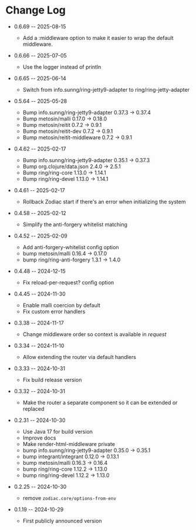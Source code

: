# Change Log

* 0.6.69 -- 2025-08-15
  * Add a :middleware option to make it easier to wrap the default middleware.

* 0.6.66 -- 2025-07-05
  * Use the logger instead of println

* 0.6.65 -- 2025-06-14
  * Switch from info.sunng/ring-jetty9-adapter to ring/ring-jetty-adapter

* 0.5.64 -- 2025-05-28
  * Bump info.sunng/ring-jetty9-adapter 0.37.3 ->  0.37.4
  * Bump metosin/malli 0.17.0 -> 0.18.0
  * Bump metosin/reitit 0.7.2 -> 0.9.1
  * Bump metosin/reitit-dev 0.7.2 -> 0.9.1
  * Bump metosin/reitit-middleware 0.7.2 -> 0.9.1

* 0.4.62 -- 2025-02-17
  * Bump info.sunng/ring-jetty9-adapter 0.35.1 ->  0.37.3
  * Bump org.clojure/data.json 2.4.0 -> 2.5.1
  * Bump ring/ring-core 1.13.0 -> 1.14.1
  * Bump ring/ring-devel 1.13.0 -> 1.14.1

* 0.4.61 -- 2025-02-17
  * Rollback Zodiac start if there's an error when initializing the system

* 0.4.58 -- 2025-02-12
  * Simplify the anti-forgery whitelist matching

* 0.4.52 -- 2025-02-09
  * Add anti-forgery-whitelist config option
  * bump metosin/malli 0.16.4 -> 0.17.0
  * bump ring/ring-anti-forgery 1.3.1 -> 1.4.0

* 0.4.48 -- 2024-12-15
  * Fix reload-per-request? config option

* 0.4.45 -- 2024-11-30
  * Enable malli coercion by default
  * Fix custom error handlers

* 0.3.38 -- 2024-11-17
  * Change middleware order so context is available in *request*

* 0.3.34 -- 2024-11-10
  * Allow extending the router via default handlers

* 0.3.33 -- 2024-10-31
  * Fix build release version

* 0.3.32 -- 2024-10-31
  * Make the router a separate component so it can be extended or replaced

* 0.2.31 -- 2024-10-30
  * Use Java 17 for build version
  * Improve docs
  * Make render-html-middleware private
  * bump info.sunng/ring-jetty9-adapter 0.35.0 -> 0.35.1
  * bump integrant/integrant 0.12.0 -> 0.13.1
  * bump metosin/malli 0.16.3 -> 0.16.4
  * bump ring/ring-core 1.12.2 -> 1.13.0
  * bump ring/ring-devel 1.12.2 -> 1.13.0

* 0.2.25 -- 2024-10-30
  * remove `zodiac.core/options-from-env`

* 0.1.19 -- 2024-10-29
  * First publicly announced version
